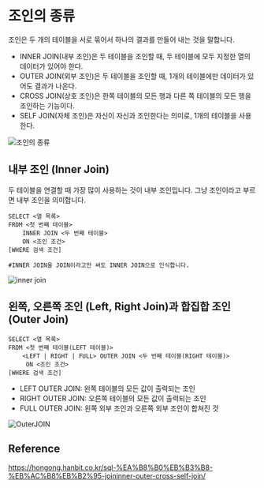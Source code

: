 # 조인의 종류

조인은 두 개의 테이블을 서로 묶어서 하나의 결과를 만들어 내는 것을 말합니다.

- INNER JOIN(내부 조인)은 두 테이블을 조인할 때, 두 테이블에 모두 지정한 열의 데이터가 있어야 한다.
- OUTER JOIN(외부 조인)은 두 테이블을 조인할 때, 1개의 테이블에만 데이터가 있어도 결과가 나온다.
- CROSS JOIN(상호 조인)은 한쪽 테이블의 모든 행과 다른 쪽 테이블의 모든 행을 조인하는 기능이다.
- SELF JOIN(자체 조인)은 자신이 자신과 조인한다는 의미로, 1개의 테이블을 사용한다.

![조인의 종류](https://img1.daumcdn.net/thumb/R1280x0/?scode=mtistory2&fname=https%3A%2F%2Fblog.kakaocdn.net%2Fdna%2Fb8YNAm%2FbtrbCuoZPrI%2FAAAAAAAAAAAAAAAAAAAAACtIMlrJ2qDs2wlyr3AfSsjn2M020snjVJ0xhPKd5C6t%2Fimg.png%3Fcredential%3DyqXZFxpELC7KVnFOS48ylbz2pIh7yKj8%26expires%3D1759244399%26allow_ip%3D%26allow_referer%3D%26signature%3DQAPP6TB%252B6WQOOaGrYfzlI%252BpdsQg%253D)

## 내부 조인 (Inner Join)

두 테이블을 연결할 때 가장 많이 사용하는 것이 내부 조인입니다. 그냥 조인이라고 부르면 내부 조인을 의미합니다.

```mysql
SELECT <열 목록>
FROM <첫 번째 테이블>
    INNER JOIN <두 번째 테이블>
    ON <조인 조건>
[WHERE 검색 조건]

#INNER JOIN을 JOIN이라고만 써도 INNER JOIN으로 인식합니다.
```

![inner join](https://hongong.hanbit.co.kr/wp-content/uploads/2021/11/%ED%98%BC%EC%9E%90-%EA%B3%B5%EB%B6%80%ED%95%98%EB%8A%94-SQL_INNER-JOIN.png)

## 왼쪽, 오른쪽 조인 (Left, Right Join)과 합집합 조인 (Outer Join)

```mysql
SELECT <열 목록>
FROM <첫 번째 테이블(LEFT 테이블)>
    <LEFT | RIGHT | FULL> OUTER JOIN <두 번째 테이블(RIGHT 테이블)>
     ON <조인 조건>
[WHERE 검색 조건]
```

- LEFT OUTER JOIN: 왼쪽 테이블의 모든 값이 출력되는 조인
- RIGHT OUTER JOIN: 오른쪽 테이블의 모든 값이 출력되는 조인
- FULL OUTER JOIN: 왼쪽 외부 조인과 오른쪽 외부 조인이 합쳐진 것

![OuterJOIN](https://hongong.hanbit.co.kr/wp-content/uploads/2021/11/OUTER-JOIN_%EB%8D%94%EC%95%8C%EC%95%84%EB%B3%B4%EA%B8%B0.png)

## Reference

https://hongong.hanbit.co.kr/sql-%EA%B8%B0%EB%B3%B8-%EB%AC%B8%EB%B2%95-joininner-outer-cross-self-join/